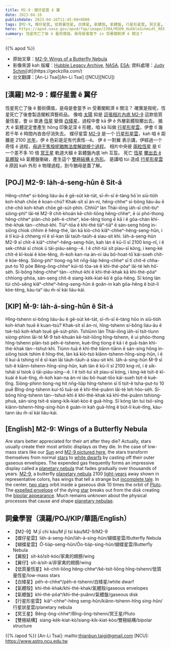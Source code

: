 ```yaml
---
title: M2-9：蝶仔星雲 ê 翼
date: 2023-04-16
publishdate: 2023-04-16T11:45:00+0800
tags: [M2-9, 蝶仔星雲, 低質量恆星, 白矮星, 氣體殼, 氣體盤, 行星形星雲, 冥王星, 雙極結構, 翼仔]
hero: https://apod.nasa.gov/apod/fap/image/2304/M2D9_HubbleSchmidt_985.jpg
summary: 恆星死亡了後 ê 藝術價值，是毋是會當予 in 受著閣較濟 ê 關注？
---
```


{{% apod %}}

- 原始文章：[M2-9: Wings of a Butterfly Nebula](https://apod.nasa.gov/apod/ap230416.html)
- 影像來源 kah 版權：[Hubble Legacy Archive](https://hla.stsci.edu/), [NASA](https://www.nasa.gov/), [ESA](https://www.esa.int/); 資料處理：[Judy Schm](https://geckzilla.com/)[i](https://photographingspace.com/apod-judy-schmidt/")[dt](https://geckzilla.com/)
- 台文翻譯：[An-Li Tsai][An-Li Tsai] ([NCU][NCU])

## [漢羅] M2-9：蝶仔星雲 ê 翼仔
恆星死亡了後 ê 藝術價值，是毋是會當予 in 受著閣較濟 ê 關注？
確實是按呢，恆星死亡了後會製造閣較濟藝術品。
像咱 [太陽][Sun] 抑是 [這張相片內底 M2-9][M2-9 pictured here] 這款低質量恆星，會 ùi 普通 [恆星][stars] 變做 [白矮星][white dwarfs]，過程中會 kā 伊 ê 外層氣體殼擲出去。
脹大 ê 氣體定定會產生 hŏng 印象足深 ê 形體，咱 kā 叫做 [行星形星雲][planetary nebula 1]，伊會 tī 幾若千年 ê 時間內沓沓仔消失去。
蝶仔星雲 [M2-9][M2-9] 是一个 [行星形星雲][planetary nebula 2]，kah 咱 ê 距離是 2100 [光年][light-years]，伊 ê 色彩是足有代表性--ê。
伊 ê 一對翼 表示講，伊經過一个奇怪 ê 過程，[毋過干焦按呢猶無法度解說規个過程][incomplete tale]。
相片中央彼 [兩粒恆星][two stars] 是 tī 一个差不多 10 倍 [冥王星][Pluto] 軌道大細 ê 氣體盤內底 leh 互踅。
死亡 [恆星][star] [擲出去 ê 氣體殼][expelled envelope] kā 氣體盤衝破，產生這个 [雙極結構 ê 外形][bipolar appearance]。
是講咱 tùi 造成 [行星形星雲][planetary nebulae] ê 原因 kah 外形 ê 物理過程，到今猶毋是蓋了解。

## [POJ] M2-9: Ia̍h-á-seng-hûn ê Si̍t-á
Hêng-chheⁿ sí-bông liáu-āu ê gē-su̍t kè-ta̍t, sī-m̄-sī ē-tàng hō͘ in siū-tio̍h koh-khah chōe ê koan-chù?
Khak-si̍t sī án-ni, hêng-chheⁿ sí-bông liáu-āu ē chè-chō koh-khah chōe gē-su̍t-phín.
Chhiūⁿ lán Thài-iông ia̍h-sī chit-tiuⁿ siòng-phìⁿ lāi-té M2-9 chit-khoán kē-chit-liōng hêng-chheⁿ, ē ùi phó͘-thong hêng-chheⁿ piàn-chò pe̍h-é-chheⁿ, kòe-têng tiong ē kā i ê gōa-chàn khì-thé-khak tàn--chhut-khì.
Tiùⁿ-tōa ê khì-thé tiāⁿ-tiāⁿ ē sán-seng hŏng ìn-siōng chiok chhim ê hêng-thé, lán kā kiò-chò kiâⁿ-chheⁿ-hêng-seng-hûn, i ē tī kúi-ā chheng nî ê sî-kan lāi tau̍h-tau̍h-á siau-sit khì.
Ia̍h-á-seng-hûn M2-9 sī chi̍t-ê kiâⁿ-chheⁿ-hêng-seng-hûn, kah lán ê kū-lī sī 2100 kng-nî, i ê sek-chhái sī chiok ū tāi-piáu-sèng--ê.
I ê chi̍t-tùi si̍t piau-sī kóng, i keng-kè chi̍t-ê kî-koài ê kòe-têng, m̄-koh kan-na án-ni iáu bô-hoat-tō͘ kái-soeh chit-ê kòe-têng.
Siòng-phìⁿ tiong-ng hit nn̄g-lia̍p hêng-chheⁿ sī tī chi̍t-ê chha-put-to 10 pōe Bêng-ông-chheⁿ kúi-tō tōa-sè ê khì-thé-pôaⁿ lāi-té leh hô͘-se̍h.
Sí-bông hêng-chheⁿ tàn--chhut-khì ê khì-thé-khak kā khì-thé-pôaⁿ chhiong-phòa, sán-seng chit-ê siang-ke̍k-kiat-kò͘ ê gōa-hêng.
Sī kóng lán tùi chō-sêng kiâⁿ-chheⁿ-hêng-seng-hûn ê goân-in kah gōa-hêng ê bu̍t-lí kòe-têng, kàu-taⁿ iáu m̄-sī kài liáu-kái.

## [KIP] Ḿ-9: Ia̍h-á-sing-hûn ê Si̍t-á
Hîng-tshenn sí-bông liáu-āu ê gē-su̍t kè-ta̍t, sī-m̄-sī ē-tàng hōo in siū-tio̍h koh-khah tsuē ê kuan-tsù?
Khak-si̍t sī án-ni, hîng-tshenn sí-bông liáu-āu ē tsè-tsō koh-khah tsuē gē-su̍t-phín.
Tshiūnn lán Thài-iông ia̍h-sī tsit-tiunn siòng-phìnn lāi-té Ḿ-9 tsit-khuán kē-tsit-liōng hîng-tshenn, ē uì phóo-thong hîng-tshenn piàn-tsò pe̍h-é-tshenn, kuè-tîng tiong ē kā i ê guā-tsàn khì-thé-khak tàn--tshut-khì.
Tiùnn-tuā ê khì-thé tiānn-tiānn ē sán-sing hŏng ìn-siōng tsiok tshim ê hîng-thé, lán kā kiò-tsò kiânn-tshenn-hîng-sing-hûn, i ē tī kuí-ā tshing nî ê sî-kan lāi ta̍uh-ta̍uh-á siau-sit khì.
Ia̍h-á-sing-hûn Ḿ-9 sī tsi̍t-ê kiânn-tshenn-hîng-sing-hûn, kah lán ê kū-lī sī 2100 kng-nî, i ê sik-tshái sī tsiok ū tāi-piáu-sìng--ê.
I ê tsi̍t-tuì si̍t piau-sī kóng, i king-kè tsi̍t-ê kî-kuài ê kuè-tîng, m̄-koh kan-na án-ni iáu bô-huat-tōo kái-sueh tsit-ê kuè-tîng.
Siòng-phìnn tiong-ng hit nn̄g-lia̍p hîng-tshenn sī tī tsi̍t-ê tsha-put-to 10 puē Bîng-ông-tshenn kuí-tō tuā-sè ê khì-thé-puânn lāi-té leh hôo-se̍h.
Sí-bông hîng-tshenn tàn--tshut-khì ê khì-thé-khak kā khì-thé-puânn tshiong-phuà, sán-sing tsit-ê siang-ki̍k-kiat-kòo ê guā-hîng.
Sī kóng lán tuì tsō-sîng kiânn-tshenn-hîng-sing-hûn ê guân-in kah guā-hîng ê bu̍t-lí kuè-tîng, kàu-tann iáu m̄-sī kài liáu-kái.

## [English] M2-9: Wings of a Butterfly Nebula
Are stars better appreciated for their art after they die?
Actually, stars usually create their most artistic displays _as_ they die.
In the case of low-mass stars like our [Sun][Sun] and [M2-9 pictured here][M2-9 pictured here], the stars transform themselves from normal [stars][stars] to [white dwarfs][white dwarfs] by casting off their outer gaseous envelopes.
The expended gas frequently forms an impressive display called a [planetary nebula][planetary nebula 1] that fades gradually over thousands of years.
[M2-9][M2-9], a butterfly [planetary nebula][planetary nebula 2] 2100 [light-years][light-years] away shown in representative colors, has wings that tell a strange but [incomplete tale][incomplete tale].
In the center, [two stars][two stars] orbit inside a gaseous disk 10 times the orbit of [Pluto][Pluto].
The [expelled envelope][expelled envelope] of the dying [star][star] breaks out from the disk creating the [bipolar appearance][bipolar appearance].
Much remains unknown about the physical processes that cause and shape [planetary nebulae][planetary nebulae].

## 詞彙學習（漢羅/POJ/KIP/華語/English）
- 【M2-9】M jī chi káu/M jī tsi káu/M2-9/M2-9
- 【蝶仔星雲】Ia̍h-á-seng-hûn/Ia̍h-á-sing-hûn/蝴蝶星雲/Butterfly Nebula
- 【蝴蝶星雲】Ô͘-tia̍p-seng-hûn/Ôo-tia̍p-sing-hûn/蝴蝶星雲/Butterfly Nebula
- 【翼股】si̍t-kó͘/si̍t-kóo/家禽的翅膀/wing
- 【翼仔】si̍t-á/si̍t-á/非家禽的翅膀/wing
- 【低質量恆星】kē-chit-liōng hêng-chheⁿ/kē-tsit-liōng hîng-tshenn/低質量恆星/low-mass stars
- 【白矮星】pe̍h-é-chheⁿ/pe̍h-é-tshenn/白矮星/white dwarf
- 【氣體殼】khì-thé-khak/khì-thé-khak/氣體殼/gaseous envelopes
- 【氣體盤】khì-thé-pôaⁿ/khì-thé-puânn/氣體盤/gaseous disk
- 【行星形星雲】kiâⁿ-chheⁿ-hêng seng-hûn/kiânn-tshenn-hîng sing-hûn/行星狀星雲/planetary nebula
- 【冥王星】Bêng-ông-chheⁿ/Bîng-ông-tshenn/冥王星/Pluto
- 【雙極結構】siang-ke̍k-kiat-kò͘/siang-ki̍k-kiat-kòo/雙極結構/bipolar structure

{{% /apod %}}
[An-Li Tsai]: mailto:thianbun.taigi@gmail.com
[NCU]: https://www.astro.ncu.edu.tw

[copyright]: https://apod.nasa.gov/apod/fap/lib/about_apod.html#srapply
[License]: https://creativecommons.org/licenses/by/2.0/


[Sun]:https://solarsystem.nasa.gov/solar-system/sun/overview/
[M2-9 pictured here]:https://www.flickr.com/photos/geckzilla/9732993912/sizes/l/in/photostream/
[stars]:https://science.nasa.gov/astrophysics/focus-areas/how-do-stars-form-and-evolve
[white dwarfs]:https://apod.nasa.gov/apod/ap000910.html
[planetary nebula 1]:https://en.wikipedia.org/wiki/Planetary_nebula
[M2-9]:https://ui.adsabs.harvard.edu/abs/2011A%26A...529A..43C/abstract
[planetary nebula 2]:https://apod.nasa.gov/apod/planetary_nebulae.html
[light-years]:https://chandra.harvard.edu/photo/cosmic_distance.html
[incomplete tale]:https://i.pinimg.com/originals/f2/a3/e7/f2a3e7539a0d23bc50fa1d8f41727b24.jpg
[two stars]:https://apod.nasa.gov/apod/ap970219.html
[Pluto]:https://apod.nasa.gov/apod/ap190910.html
[expelled envelope]:https://www.youtube.com/watch?v=rXiMWrNC6T0
[star]:https://lws.gsfc.nasa.gov/
[bipolar appearance]:https://apod.nasa.gov/apod/ap060606.html
[planetary nebulae]:https://esahubble.org/wordbank/planetary-nebula/
